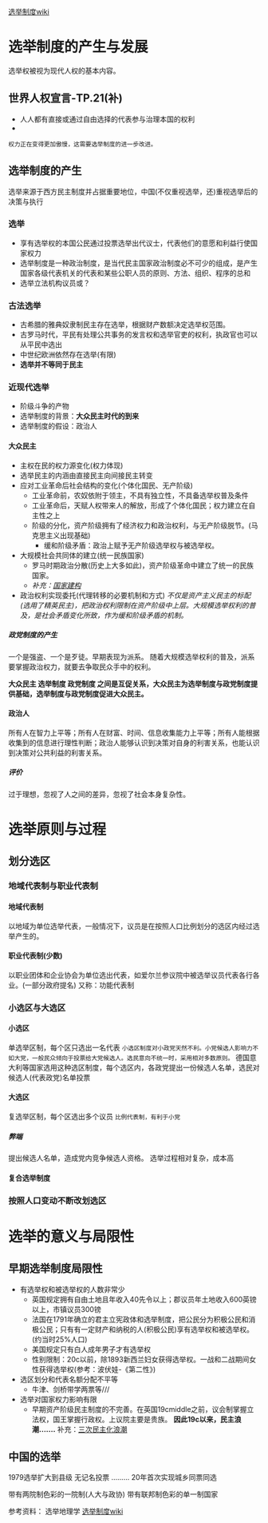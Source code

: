 [选举制度wiki](obsidian://open?vault=%E5%A4%A7%E4%BA%8C%E4%B8%8B&file=%E6%AF%94%E8%BE%83%E6%94%BF%E6%B2%BB%E5%88%B6%E5%BA%A6%2Fsource%2F%E6%8A%95%E7%A5%A8%E5%88%B6%E5%BA%A6.pdf)
# 选举制度的产生与发展
选举权被视为现代人权的基本内容。
## 世界人权宣言-TP.21(补)
- 人人都有直接或通过自由选择的代表参与治理本国的权利
- 

`权力正在变得更加傲慢，这需要选举制度的进一步改进。`
## 选举制度的产生
选举来源于西方民主制度并占据重要地位，中国(不仅重视选举，还)重视选举后的决策与执行

### 选举
- 享有选举权的本国公民通过投票选举出代议士，代表他们的意愿和利益行使国家权力
- 选举制度是一种政治制度，是当代民主国家政治制度必不可少的组成，是产生国家各级代表机关的代表和某些公职人员的原则、方法、组织、程序的总和
- 选举立法机构议员或？
### 古法选举
- 古希腊的雅典奴隶制民主存在选举，根据财产数额决定选举权范围。
- 古罗马时代，平民有处理公共事务的发言权和选举官吏的权利，执政官也可以从平民中选出
- 中世纪欧洲依然存在选举(有限)
- **选举并不等同于民主**
### 近现代选举
- 阶级斗争的产物
- 选举制度的背景：**大众民主时代的到来**
- 选举制度的假设：政治人
#### 大众民主
- 主权在民的权力源变化(权力体现)
- 选举民主的内涵由直接民主向间接民主转变
- 应对工业革命后社会结构的变化(个体化国民、无产阶级)
	- 工业革命前，农奴依附于领主，不具有独立性，不具备选举权普及条件
	- 工业革命后，天赋人权带来人的解放，形成了个体化国民；权力建立在自主性之上
	- 阶级的分化，资产阶级拥有了经济权力和政治权利，与无产阶级脱节。(马克思主义出现基础)
		- 缓和阶级矛盾：政治上赋予无产阶级选举权与被选举权。
- 大规模社会共同体的建立(统一民族国家)
	- 罗马时期政治分散(历史上大多如此)，资产阶级革命中建立了统一的民族国家。
	- *补充：[国家建构](obsidian://open?vault=%E5%A4%A7%E4%BA%8C%E4%B8%8B&file=%E4%B9%A6%2F%E6%94%BF%E6%B2%BB%2F%E7%AC%94%E8%AE%B0%2F%E5%8F%AF%E8%83%BD%E6%80%A7%E7%9A%84%E8%89%BA%E6%9C%AF%EF%BC%9A%E6%AF%94%E8%BE%83%E6%94%BF%E6%B2%BB%E5%AD%A6%2F03.0%E5%9B%BD%E5%AE%B6%E5%BB%BA%E6%9E%84)*
- 政治权利实现委托(代理转移的必要机制和方式)
*不仅是资产主义民主的标配(选用了精英民主)，把政治权利限制在资产阶级中上层。大规模选举权利的普及，是社会矛盾变化所致，作为缓和阶级矛盾的机制。*
##### 政党制度的产生
一个是强盗、一个是歹徒。早期表现为派系。
随着大规模选举权利的普及，派系要掌握政治权力，就要去争取民众手中的权利。

**大众民主        选举制度 政党制度 之间是互促关系，大众民主为选举制度与政党制度提供基础，选举制度与政党制度促进大众民主。** 
#### 政治人
所有人在智力上平等；所有人在财富、时间、信息收集能力上平等；所有人能根据收集到的信息进行理性判断；政治人能够认识到决策对自身的利害关系，也能认识到决策对公共利益的利害关系。
##### 评价
过于理想，忽视了人之间的差异，忽视了社会本身复杂性。


# 选举原则与过程
## 划分选区
### **地域代表制与职业代表制**
#### 地域代表制
以地域为单位选举代表，一般情况下，议员是在按照人口比例划分的选区内经过选举产生的。
#### 职业代表制(少数)
以职业团体和企业协会为单位选出代表，如爱尔兰参议院中被选举议员代表各行各业。(一部分政府提名)
又称：功能代表制

### 小选区与大选区
#### 小选区
单选举区制，每个区只选出一名代表
`小选区制度对小政党天然不利。小党候选人影响力不如大党，一般民众倾向于投票给大党候选人。选民意向不统一时，采用相对多数原则。`
德国意大利等国家选用这种选区制度，每个选区内，各政党提出一份候选人名单，选民对候选人(代表政党)名单投票
#### 大选区
复选举区制，每个区选出多个议员
`比例代表制，有利于小党`
##### 弊端
提出候选人名单，造成党内竞争候选人资格。
选举过程相对复杂，成本高
#### 复合选举制度

### 按照人口变动不断改划选区


# 选举的意义与局限性
## 早期选举制度局限性
- 有选举权和被选举权的人数非常少
	- 英国规定拥有自由土地且年收入40先令以上；郡议员年土地收入600英镑以上，市镇议员300镑
	- 法国在1791年确立的君主立宪政体和选举制度，把公民分为积极公民和消极公民；只有有一定财产和纳税的人(积极公民)享有选举权和被选举权。(约当时25%人口)
	- 美国规定只有白人成年男子才有选举权
	- 性别限制：20c以前，除1893新西兰妇女获得选举权。一战和二战期间女性获得选举权(参考：波伏娃-《第二性》)
- 选区划分和代表名额分配不平等
	- 牛津、剑桥带学两票等///
- 选举对国家权力影响有限
	- 早期资产阶级民主制度的不完善。在英国19cmiddle之前，议会制掌握立法权，国王掌握行政权。上议院主要是贵族。
**因此19c以来，民主浪潮.......**
补充：[三次民主化浪潮](obsidian://open?vault=%E5%A4%A7%E4%BA%8C%E4%B8%8B&file=%E4%B9%A6%2F%E6%94%BF%E6%B2%BB%2F%E7%AC%94%E8%AE%B0%2F%E5%8F%AF%E8%83%BD%E6%80%A7%E7%9A%84%E8%89%BA%E6%9C%AF%EF%BC%9A%E6%AF%94%E8%BE%83%E6%94%BF%E6%B2%BB%E5%AD%A6%2F02.0%E6%94%BF%E6%B2%BB%E8%BD%AC%E5%9E%8B-%E5%8E%86%E5%8F%B2%E7%BB%88%E7%BB%93%E8%AE%BA%E7%9A%84%E7%BB%88%E7%BB%93)

## 中国的选举
1979选举扩大到县级
无记名投票
.........
20年首次实现城乡同票同选

带有两院制色彩的一院制(人大与政协)
带有联邦制色彩的单一制国家


参考资料：
选举地理学
[选举制度wiki](obsidian://open?vault=%E5%A4%A7%E4%BA%8C%E4%B8%8B&file=%E6%AF%94%E8%BE%83%E6%94%BF%E6%B2%BB%E5%88%B6%E5%BA%A6%2Fsource%2F%E6%8A%95%E7%A5%A8%E5%88%B6%E5%BA%A6.pdf)